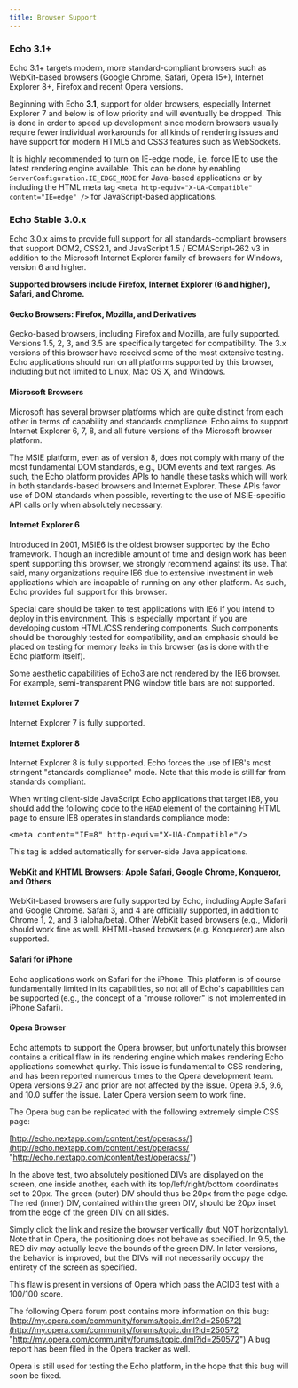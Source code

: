 ```yaml
---
title: Browser Support
---
```


### Echo 3.1+

Echo 3.1+ targets modern, more standard-compliant browsers such as WebKit-based browsers (Google Chrome, Safari,
Opera 15+), Internet Explorer 8+, Firefox and recent Opera versions.

Beginning with Echo **3.1**, support for older browsers, especially Internet Explorer 7 and below is of low
priority and will eventually be dropped. This is done in order to speed up development since modern browsers 
usually require fewer individual workarounds for all kinds of rendering issues and have support for modern
HTML5 and CSS3 features such as WebSockets.

It is highly recommended to turn on IE-edge mode, i.e. force IE to use the latest rendering engine available.
This can be done by enabling `ServerConfiguration.IE_EDGE_MODE` for Java-based applications or by including the
HTML meta tag `<meta http-equiv="X-UA-Compatible" content="IE=edge" />` for JavaScript-based applications.
  
### Echo Stable 3.0.x
  
Echo 3.0.x aims to provide full support for all standards-compliant browsers
that support DOM2, CSS2.1, and JavaScript 1.5 / ECMAScript-262 v3 in addition to the Microsoft Internet
Explorer family of browsers for Windows, version 6 and higher.

**Supported browsers include Firefox, Internet Explorer (6 and higher), Safari, and Chrome.**

#### Gecko Browsers: Firefox, Mozilla, and Derivatives

Gecko-based browsers, including Firefox and Mozilla, are fully supported.  Versions 1.5, 2, 3, and 3.5 are
specifically targeted for compatibility. The 3.x versions of this browser have received some of the most
extensive testing.  Echo applications should run on all platforms supported by this browser, including but not
limited to Linux, Mac OS X, and Windows.

#### Microsoft Browsers

Microsoft has several browser platforms which are quite distinct from each other in terms of capability and
standards compliance.  Echo aims to support Internet Explorer 6, 7, 8, and all future versions of the Microsoft
browser platform.

The MSIE platform, even as of version 8, does not comply with many of the most fundamental DOM standards,
e.g., DOM events and text ranges.  As such, the Echo platform provides APIs to handle these tasks which will work
in both standards-based browsers and Internet Explorer.  These APIs favor use of DOM standards when possible,
reverting to the use of MSIE-specific API calls only when absolutely necessary.

#### Internet Explorer 6

Introduced in 2001, MSIE6 is the oldest browser supported by the Echo framework.  Though an incredible amount
of time and design work has been spent supporting this browser, we strongly recommend against its use.  That said,
many organizations require IE6 due to extensive investment in web applications which are incapable of running on
any other platform.  As such, Echo provides full support for this browser.

Special care should be taken to test applications with IE6 if you intend to deploy in this environment.
This is especially important if you are developing custom HTML/CSS rendering components.  Such components
should be thoroughly tested for compatibility, and an emphasis should be placed on testing for memory leaks
in this browser (as is done with the Echo platform itself).

Some aesthetic capabilities of Echo3 are not rendered by the IE6 browser.  For example, semi-transparent
PNG window title bars are not supported.

#### Internet Explorer 7

Internet Explorer 7 is fully supported.  

#### Internet Explorer 8

Internet Explorer 8 is fully supported.  Echo forces the use of IE8's most stringent "standards compliance" mode.
Note that this mode is still far from standards compliant.

When writing client-side JavaScript Echo applications that target IE8, you should add the following code to the
`HEAD` element of the containing HTML page to ensure IE8 operates in standards compliance mode:

<pre class="code">&lt;meta content="IE=8" http-equiv="X-UA-Compatible"/&gt;
</pre>

This tag is added automatically for server-side Java applications.

#### WebKit and KHTML Browsers: Apple Safari, Google Chrome, Konqueror, and Others

WebKit-based browsers are fully supported by Echo, including Apple Safari and Google Chrome.  Safari 3, and 4 are
officially supported, in addition to Chrome 1, 2, and 3 (alpha/beta).  Other WebKit based browsers (e.g., Midori) should
work fine as well.  KHTML-based browsers (e.g. Konqueror) are also supported.

#### Safari for iPhone

Echo applications work on Safari for the iPhone.  This platform is of course fundamentally limited in its capabilities,
so not all of Echo's capabilities can be supported (e.g., the concept of a "mouse rollover" is not implemented in iPhone Safari).

#### Opera Browser

Echo attempts to support the Opera browser, but unfortunately this browser contains a critical flaw in its rendering engine
which makes rendering Echo applications somewhat quirky.  This issue is fundamental to CSS rendering, and has been reported
numerous times to the Opera development team.  Opera versions 9.27 and prior are not affected by the issue.  Opera 9.5, 9.6,
and 10.0 suffer the issue. Later Opera version seem to work fine.

The Opera bug can be replicated with the following extremely simple CSS page: 

[http://echo.nextapp.com/content/test/operacss/](http://echo.nextapp.com/content/test/operacss/ "http://echo.nextapp.com/content/test/operacss/")  

In the above test, two absolutely positioned DIVs are displayed on the screen, one inside another, each with its
top/left/right/bottom coordinates set to 20px.  The green (outer) DIV should thus be 20px from the page edge. 
The red (inner) DIV, contained within the green DIV, should be 20px inset from the edge of the green DIV on all sides.  

Simply click the link and resize the browser vertically (but NOT horizontally).   Note that in Opera, the positioning
does not behave as specified.  In 9.5, the RED div may actually leave the bounds of the green DIV.  In later versions,
the behavior is improved, but the DIVs will not necessarily occupy the entirety of the screen as specified.

This flaw is present in versions of Opera which pass the ACID3 test with a 100/100 score.

The following Opera forum post contains more information on this bug:
[http://my.opera.com/community/forums/topic.dml?id=250572](http://my.opera.com/community/forums/topic.dml?id=250572 "http://my.opera.com/community/forums/topic.dml?id=250572")
A bug report has been filed in the Opera tracker as well.

Opera is still used for testing the Echo platform, in the hope that this bug will soon be fixed. 